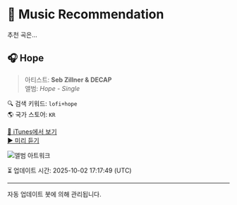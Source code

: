 
# 🎵 Music Recommendation

추천 곡은...

## 🎧 Hope  
> 아티스트: **Seb Zillner & DECAP**  
> 앨범: _Hope - Single_  

🔍 검색 키워드: `lofi+hope`  
🌎 국가 스토어: `KR`

[🔗 iTunes에서 보기](https://music.apple.com/kr/album/hope/1573376127?i=1573376128&uo=4)  
[▶️ 미리 듣기](https://audio-ssl.itunes.apple.com/itunes-assets/AudioPreview115/v4/5d/2d/a9/5d2da9a3-37c8-cfd3-6b1b-e54341805133/mzaf_17522798620124116499.plus.aac.p.m4a)

![앨범 아트워크](https://is1-ssl.mzstatic.com/image/thumb/Music115/v4/1b/67/73/1b6773b9-baf8-82ea-161a-d70d0299d99a/cover_4064832621051.jpg/100x100bb.jpg)

⏳ 업데이트 시간: 2025-10-02 17:17:49 (UTC)

---
자동 업데이트 봇에 의해 관리됩니다.
